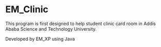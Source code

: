 # EM_Clinic
This program is first designed to help student clinic card room in Addis Ababa Science and Technology University.

Developed by EM_XP using Java
